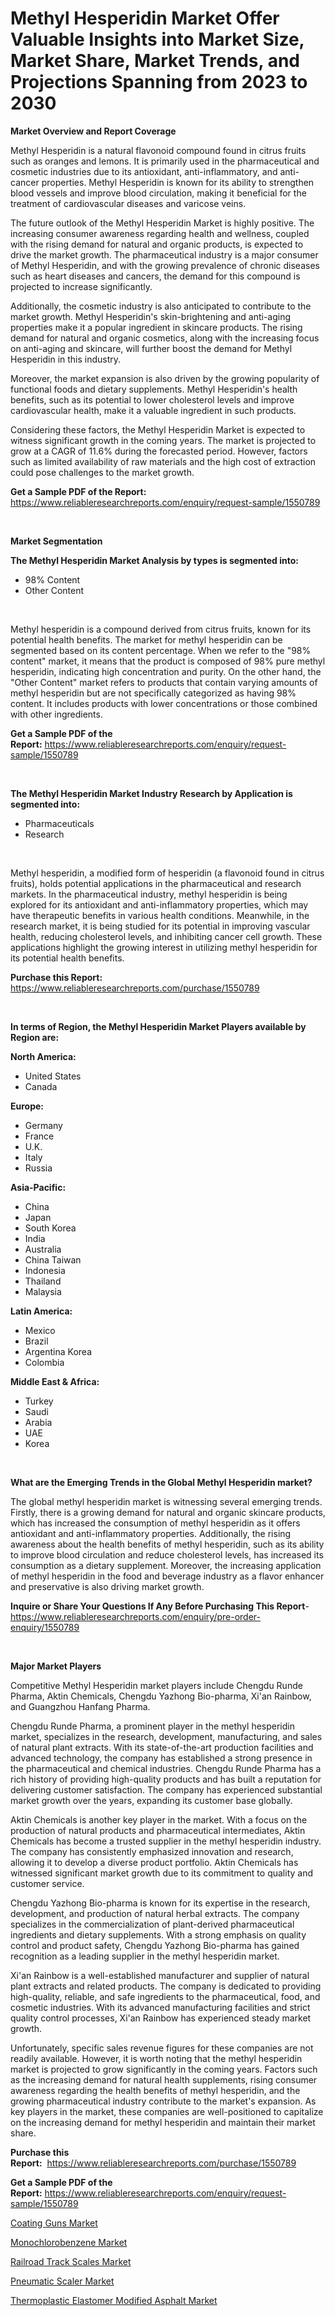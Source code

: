 <p><h1>Methyl Hesperidin Market Offer Valuable Insights into Market Size, Market Share, Market Trends, and Projections Spanning from 2023 to 2030</h1></p><p><strong>Market Overview and Report Coverage</strong></p>
<p><p>Methyl Hesperidin is a natural flavonoid compound found in citrus fruits such as oranges and lemons. It is primarily used in the pharmaceutical and cosmetic industries due to its antioxidant, anti-inflammatory, and anti-cancer properties. Methyl Hesperidin is known for its ability to strengthen blood vessels and improve blood circulation, making it beneficial for the treatment of cardiovascular diseases and varicose veins.</p><p>The future outlook of the Methyl Hesperidin Market is highly positive. The increasing consumer awareness regarding health and wellness, coupled with the rising demand for natural and organic products, is expected to drive the market growth. The pharmaceutical industry is a major consumer of Methyl Hesperidin, and with the growing prevalence of chronic diseases such as heart diseases and cancers, the demand for this compound is projected to increase significantly.</p><p>Additionally, the cosmetic industry is also anticipated to contribute to the market growth. Methyl Hesperidin's skin-brightening and anti-aging properties make it a popular ingredient in skincare products. The rising demand for natural and organic cosmetics, along with the increasing focus on anti-aging and skincare, will further boost the demand for Methyl Hesperidin in this industry.</p><p>Moreover, the market expansion is also driven by the growing popularity of functional foods and dietary supplements. Methyl Hesperidin's health benefits, such as its potential to lower cholesterol levels and improve cardiovascular health, make it a valuable ingredient in such products.</p><p>Considering these factors, the Methyl Hesperidin Market is expected to witness significant growth in the coming years. The market is projected to grow at a CAGR of 11.6% during the forecasted period. However, factors such as limited availability of raw materials and the high cost of extraction could pose challenges to the market growth.</p></p>
<p><strong>Get a Sample PDF of the Report:</strong> <a href="https://www.reliableresearchreports.com/enquiry/request-sample/1550789">https://www.reliableresearchreports.com/enquiry/request-sample/1550789</a></p>
<p>&nbsp;</p>
<p><strong>Market Segmentation</strong></p>
<p><strong>The Methyl Hesperidin Market Analysis by types is segmented into:</strong></p>
<p><ul><li>98% Content</li><li>Other Content</li></ul></p>
<p>&nbsp;</p>
<p><p>Methyl hesperidin is a compound derived from citrus fruits, known for its potential health benefits. The market for methyl hesperidin can be segmented based on its content percentage. When we refer to the "98% content" market, it means that the product is composed of 98% pure methyl hesperidin, indicating high concentration and purity. On the other hand, the "Other Content" market refers to products that contain varying amounts of methyl hesperidin but are not specifically categorized as having 98% content. It includes products with lower concentrations or those combined with other ingredients.</p></p>
<p><strong>Get a Sample PDF of the Report:</strong>&nbsp;<a href="https://www.reliableresearchreports.com/enquiry/request-sample/1550789">https://www.reliableresearchreports.com/enquiry/request-sample/1550789</a></p>
<p>&nbsp;</p>
<p><strong>The Methyl Hesperidin Market Industry Research by Application is segmented into:</strong></p>
<p><ul><li>Pharmaceuticals</li><li>Research</li></ul></p>
<p>&nbsp;</p>
<p><p>Methyl hesperidin, a modified form of hesperidin (a flavonoid found in citrus fruits), holds potential applications in the pharmaceutical and research markets. In the pharmaceutical industry, methyl hesperidin is being explored for its antioxidant and anti-inflammatory properties, which may have therapeutic benefits in various health conditions. Meanwhile, in the research market, it is being studied for its potential in improving vascular health, reducing cholesterol levels, and inhibiting cancer cell growth. These applications highlight the growing interest in utilizing methyl hesperidin for its potential health benefits.</p></p>
<p><strong>Purchase this Report:</strong>&nbsp; <a href="https://www.reliableresearchreports.com/purchase/1550789">https://www.reliableresearchreports.com/purchase/1550789</a></p>
<p>&nbsp;</p>
<p><strong>In terms of Region, the Methyl Hesperidin Market Players available by Region are:</strong></p>
<p>
    <p> <strong> North America: </strong>
        <ul>
            <li>United States</li>
            <li>Canada</li>
        </ul>
        </p> 
    <p> <strong> Europe: </strong>
        <ul>
            <li>Germany</li>
            <li>France</li>
            <li>U.K.</li>
            <li>Italy</li>
            <li>Russia</li>
        </ul>
        </p> 
    <p> <strong> Asia-Pacific: </strong>
        <ul>
            <li>China</li>
            <li>Japan</li>
            <li>South Korea</li>
            <li>India</li>
            <li>Australia</li>
            <li>China Taiwan</li>
            <li>Indonesia</li>
            <li>Thailand</li>
            <li>Malaysia</li>
        </ul>
        </p> 
    <p> <strong> Latin America: </strong>
        <ul>
            <li>Mexico</li>
            <li>Brazil</li>
            <li>Argentina Korea</li>
            <li>Colombia</li>
        </ul>
        </p> 
    <p> <strong> Middle East & Africa: </strong>
        <ul>
            <li>Turkey</li>
            <li>Saudi</li>
            <li>Arabia</li>
            <li>UAE</li>
            <li>Korea</li>
        </ul>
    </p>
    </p>
<p>&nbsp;</p>
<p><strong>What are the Emerging Trends in the Global Methyl Hesperidin market?</strong></p>
<p><p>The global methyl hesperidin market is witnessing several emerging trends. Firstly, there is a growing demand for natural and organic skincare products, which has increased the consumption of methyl hesperidin as it offers antioxidant and anti-inflammatory properties. Additionally, the rising awareness about the health benefits of methyl hesperidin, such as its ability to improve blood circulation and reduce cholesterol levels, has increased its consumption as a dietary supplement. Moreover, the increasing application of methyl hesperidin in the food and beverage industry as a flavor enhancer and preservative is also driving market growth.</p></p>
<p><strong>Inquire or Share Your Questions If Any Before Purchasing This Report</strong>- <a href="https://www.reliableresearchreports.com/enquiry/pre-order-enquiry/1550789">https://www.reliableresearchreports.com/enquiry/pre-order-enquiry/1550789</a></p>
<p>&nbsp;</p>
<p><strong>Major Market Players</strong></p>
<p><p>Competitive Methyl Hesperidin market players include Chengdu Runde Pharma, Aktin Chemicals, Chengdu Yazhong Bio-pharma, Xi'an Rainbow, and Guangzhou Hanfang Pharma. </p><p>Chengdu Runde Pharma, a prominent player in the methyl hesperidin market, specializes in the research, development, manufacturing, and sales of natural plant extracts. With its state-of-the-art production facilities and advanced technology, the company has established a strong presence in the pharmaceutical and chemical industries. Chengdu Runde Pharma has a rich history of providing high-quality products and has built a reputation for delivering customer satisfaction. The company has experienced substantial market growth over the years, expanding its customer base globally.</p><p>Aktin Chemicals is another key player in the market. With a focus on the production of natural products and pharmaceutical intermediates, Aktin Chemicals has become a trusted supplier in the methyl hesperidin industry. The company has consistently emphasized innovation and research, allowing it to develop a diverse product portfolio. Aktin Chemicals has witnessed significant market growth due to its commitment to quality and customer service.</p><p>Chengdu Yazhong Bio-pharma is known for its expertise in the research, development, and production of natural herbal extracts. The company specializes in the commercialization of plant-derived pharmaceutical ingredients and dietary supplements. With a strong emphasis on quality control and product safety, Chengdu Yazhong Bio-pharma has gained recognition as a leading supplier in the methyl hesperidin market.</p><p>Xi'an Rainbow is a well-established manufacturer and supplier of natural plant extracts and related products. The company is dedicated to providing high-quality, reliable, and safe ingredients to the pharmaceutical, food, and cosmetic industries. With its advanced manufacturing facilities and strict quality control processes, Xi'an Rainbow has experienced steady market growth.</p><p>Unfortunately, specific sales revenue figures for these companies are not readily available. However, it is worth noting that the methyl hesperidin market is projected to grow significantly in the coming years. Factors such as the increasing demand for natural health supplements, rising consumer awareness regarding the health benefits of methyl hesperidin, and the growing pharmaceutical industry contribute to the market's expansion. As key players in the market, these companies are well-positioned to capitalize on the increasing demand for methyl hesperidin and maintain their market share.</p></p>
<p><strong>Purchase this Report:</strong>&nbsp;&nbsp;<a href="https://www.reliableresearchreports.com/purchase/1550789">https://www.reliableresearchreports.com/purchase/1550789</a></p>
<p></p>
<p><strong>Get a Sample PDF of the Report:</strong>&nbsp;<a href="https://www.reliableresearchreports.com/enquiry/request-sample/1550789">https://www.reliableresearchreports.com/enquiry/request-sample/1550789</a></p>
<p><p><a href="https://medium.com/@caylawisoky8698/coating-guns-market-outlook-industry-overview-and-forecast-2023-to-2030-8892e509145f">Coating Guns Market</a></p><p><a href="https://github.com/RichRobinson5/Market-Research-Report-List-2/blob/main/monochlorobenzene-market.md">Monochlorobenzene Market</a></p><p><a href="https://github.com/JameTravis/Market-Research-Report-List-2/blob/main/railroad-track-scales-market.md">Railroad Track Scales Market</a></p><p><a href="https://medium.com/@abbieparker1964/pneumatic-scaler-market-size-market-outlook-and-market-forecast-2023-to-2030-7c0507218716">Pneumatic Scaler Market</a></p><p><a href="https://www.linkedin.com/pulse/thermoplastic-elastomer-modified-asphalt-market-research-report-plbze/">Thermoplastic Elastomer Modified Asphalt Market</a></p></p>
